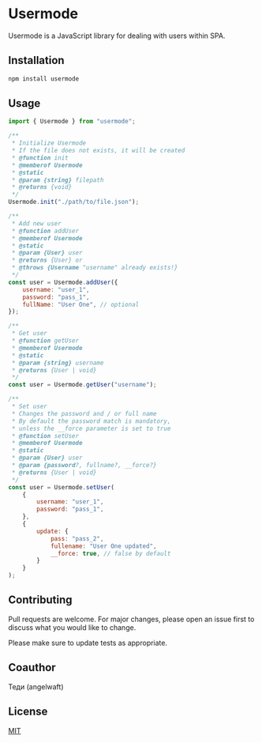 # Usermode

Usermode is a JavaScript library for dealing with users within SPA.

## Installation

```bash
npm install usermode
```

## Usage

```javascript
import { Usermode } from "usermode";

/**
 * Initialize Usermode
 * If the file does not exists, it will be created
 * @function init
 * @memberof Usermode
 * @static
 * @param {string} filepath
 * @returns {void}
 */
Usermode.init("./path/to/file.json");

/**
 * Add new user
 * @function addUser
 * @memberof Usermode
 * @static
 * @param {User} user
 * @returns {User} or 
 * @throws {Username "username" already exists!}
 */
const user = Usermode.addUser({
    username: "user_1",
    password: "pass_1",
    fullName: "User One", // optional
});

/**
 * Get user
 * @function getUser
 * @memberof Usermode
 * @static
 * @param {string} username
 * @returns {User | void}
 */
const user = Usermode.getUser("username");

/**
 * Set user
 * Changes the password and / or full name
 * By default the password match is mandatory,
 * unless the __force parameter is set to true
 * @function setUser
 * @memberof Usermode
 * @static
 * @param {User} user
 * @param {password?, fullname?, __force?}
 * @returns {User | void}
 */
const user = Usermode.setUser(
    {
        username: "user_1",
        password: "pass_1", 
    },
    {
        update: {
            pass: "pass_2",
            fullename: "User One updated",
            __force: true, // false by default
        }
    }
);

```

## Contributing
Pull requests are welcome. For major changes, please open an issue first to discuss what you would like to change.

Please make sure to update tests as appropriate.

## Coauthor

Теди (angelwaft)

## License
[MIT](https://choosealicense.com/licenses/mit/)
